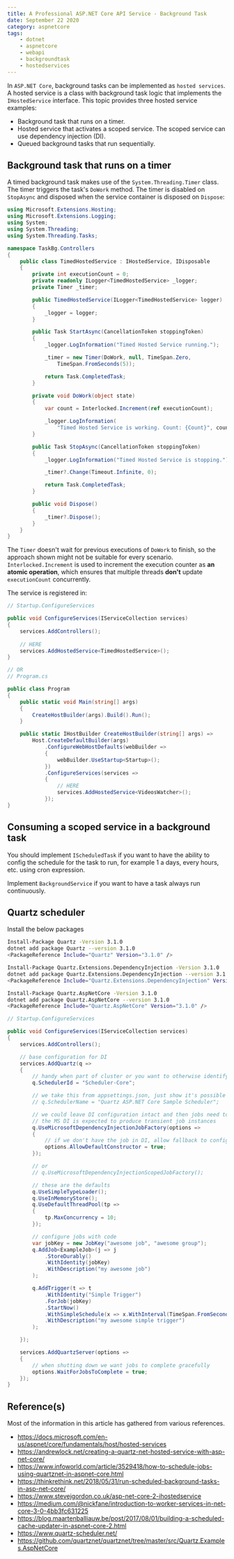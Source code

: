 ```yaml
---
title: A Professional ASP.NET Core API Service - Background Task
date: September 22 2020
category: aspnetcore
tags:
    - dotnet
    - aspnetcore
    - webapi
    - backgroundtask
    - hostedservices
---
```


In `ASP.NET Core`, background tasks can be implemented as `hosted services`. A hosted service is a class with background task logic that implements the `IHostedService` interface. This topic provides three hosted service examples:

* Background task that runs on a timer.
* Hosted service that activates a scoped service. The scoped service can use dependency injection (DI).
* Queued background tasks that run sequentially.

<!-- more -->

## Background task that runs on a timer

A timed background task makes use of the `System.Threading.Timer` class. The timer triggers the task's `DoWork` method. The timer is disabled on `StopAsync` and disposed when the service container is disposed on `Dispose`:



```cs
using Microsoft.Extensions.Hosting;
using Microsoft.Extensions.Logging;
using System;
using System.Threading;
using System.Threading.Tasks;

namespace TaskBg.Controllers
{
    public class TimedHostedService : IHostedService, IDisposable
    {
        private int executionCount = 0;
        private readonly ILogger<TimedHostedService> _logger;
        private Timer _timer;

        public TimedHostedService(ILogger<TimedHostedService> logger)
        {
            _logger = logger;
        }

        public Task StartAsync(CancellationToken stoppingToken)
        {
            _logger.LogInformation("Timed Hosted Service running.");

            _timer = new Timer(DoWork, null, TimeSpan.Zero,
                TimeSpan.FromSeconds(5));

            return Task.CompletedTask;
        }

        private void DoWork(object state)
        {
            var count = Interlocked.Increment(ref executionCount);

            _logger.LogInformation(
                "Timed Hosted Service is working. Count: {Count}", count);
        }

        public Task StopAsync(CancellationToken stoppingToken)
        {
            _logger.LogInformation("Timed Hosted Service is stopping.");

            _timer?.Change(Timeout.Infinite, 0);

            return Task.CompletedTask;
        }

        public void Dispose()
        {
            _timer?.Dispose();
        }
    }
}
```

The `Timer` doesn't wait for previous executions of `DoWork` to finish, so the approach shown might not be suitable for every scenario. `Interlocked.Increment` is used to increment the execution counter as **an atomic operation**, which ensures that multiple threads **don't** update `executionCount` concurrently.

The service is registered in:

```cs
// Startup.ConfigureServices

public void ConfigureServices(IServiceCollection services)
{
    services.AddControllers();
    
    // HERE
    services.AddHostedService<TimedHostedService>();
}

// OR
// Program.cs

public class Program
{
    public static void Main(string[] args)
    {
        CreateHostBuilder(args).Build().Run();
    }

    public static IHostBuilder CreateHostBuilder(string[] args) =>
        Host.CreateDefaultBuilder(args)
            .ConfigureWebHostDefaults(webBuilder =>
            {
                webBuilder.UseStartup<Startup>();
            })
            .ConfigureServices(services =>
            {
                // HERE
                services.AddHostedService<VideosWatcher>();
            });
}
```

## Consuming a scoped service in a background task


















You should implement `IScheduledTask` if you want to have the ability to config the schedule for the task to run, for example 1 a days, every hours, etc. using cron expression.

Implement `BackgroundService` if you want to have a task always run continuously.

## Quartz scheduler 

Install the below packages

```bash
Install-Package Quartz -Version 3.1.0
dotnet add package Quartz --version 3.1.0
<PackageReference Include="Quartz" Version="3.1.0" />

Install-Package Quartz.Extensions.DependencyInjection -Version 3.1.0
dotnet add package Quartz.Extensions.DependencyInjection --version 3.1.0
<PackageReference Include="Quartz.Extensions.DependencyInjection" Version="3.1.0" />

Install-Package Quartz.AspNetCore -Version 3.1.0
dotnet add package Quartz.AspNetCore --version 3.1.0
<PackageReference Include="Quartz.AspNetCore" Version="3.1.0" />
```


```cs
// Startup.ConfigureServices

public void ConfigureServices(IServiceCollection services)
{
    services.AddControllers();

    // base configuration for DI
    services.AddQuartz(q =>
    {
        // handy when part of cluster or you want to otherwise identify multiple schedulers
        q.SchedulerId = "Scheduler-Core";

        // we take this from appsettings.json, just show it's possible
        // q.SchedulerName = "Quartz ASP.NET Core Sample Scheduler";

        // we could leave DI configuration intact and then jobs need to have public no-arg constructor
        // the MS DI is expected to produce transient job instances 
        q.UseMicrosoftDependencyInjectionJobFactory(options =>
        {
            // if we don't have the job in DI, allow fallback to configure via default constructor
            options.AllowDefaultConstructor = true;
        });

        // or 
        // q.UseMicrosoftDependencyInjectionScopedJobFactory();

        // these are the defaults
        q.UseSimpleTypeLoader();
        q.UseInMemoryStore();
        q.UseDefaultThreadPool(tp =>
        {
            tp.MaxConcurrency = 10;
        });

        // configure jobs with code
        var jobKey = new JobKey("awesome job", "awesome group");
        q.AddJob<ExampleJob>(j => j
            .StoreDurably()
            .WithIdentity(jobKey)
            .WithDescription("my awesome job")
        );

        q.AddTrigger(t => t
            .WithIdentity("Simple Trigger")
            .ForJob(jobKey)
            .StartNow()
            .WithSimpleSchedule(x => x.WithInterval(TimeSpan.FromSeconds(1)).RepeatForever())
            .WithDescription("my awesome simple trigger")
        );

    });

    services.AddQuartzServer(options =>
    {
        // when shutting down we want jobs to complete gracefully
        options.WaitForJobsToComplete = true;
    });
}
```


## Reference(s)

Most of the information in this article has gathered from various references.

* https://docs.microsoft.com/en-us/aspnet/core/fundamentals/host/hosted-services
* https://andrewlock.net/creating-a-quartz-net-hosted-service-with-asp-net-core/
* https://www.infoworld.com/article/3529418/how-to-schedule-jobs-using-quartznet-in-aspnet-core.html
* https://thinkrethink.net/2018/05/31/run-scheduled-background-tasks-in-asp-net-core/
* https://www.stevejgordon.co.uk/asp-net-core-2-ihostedservice
* https://medium.com/@nickfane/introduction-to-worker-services-in-net-core-3-0-4bb3fc631225
* https://blog.maartenballiauw.be/post/2017/08/01/building-a-scheduled-cache-updater-in-aspnet-core-2.html
* https://www.quartz-scheduler.net/
* https://github.com/quartznet/quartznet/tree/master/src/Quartz.Examples.AspNetCore
